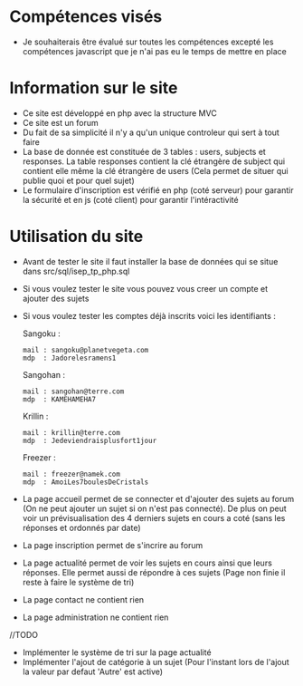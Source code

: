 # Compétences visés

- Je souhaiterais être évalué sur toutes les compétences excepté les compétences javascript que je n'ai pas eu le temps de mettre en place

# Information sur le site

- Ce site est développé en php avec la structure MVC
- Ce site est un forum 
- Du fait de sa simplicité il n'y a qu'un unique controleur qui sert à tout faire
- La base de donnée est constituée de 3 tables : users, subjects et responses. La table responses contient la clé étrangère de subject qui contient elle même la clé étrangère de users (Cela permet de situer qui publie quoi et pour quel sujet)
- Le formulaire d'inscription est vérifié en php (coté serveur) pour garantir la sécurité et en js (coté client) pour garantir l'intéractivité

# Utilisation du site

- Avant de tester le site il faut installer la base de données qui se situe dans src/sql/isep_tp_php.sql
- Si vous voulez tester le site vous pouvez vous creer un compte et ajouter des sujets
- Si vous voulez tester les comptes déjà inscrits voici les identifiants :

    Sangoku :
    ````
    mail : sangoku@planetvegeta.com
    mdp  : Jadorelesramens1
    ````
    
    Sangohan :
    ````
    mail : sangohan@terre.com
    mdp  : KAMEHAMEHA7
    ````
    
    Krillin :
    ````
    mail : krillin@terre.com
    mdp  : Jedeviendraisplusfort1jour
    ````
    
    Freezer :
    ````
    mail : freezer@namek.com
    mdp  : AmoiLes7boulesDeCristals
    ````

- La page accueil permet de se connecter et d'ajouter des sujets au forum (On ne peut ajouter un sujet si on n'est pas connecté). De plus on peut voir un prévisualisation des 4 derniers sujets en cours a coté (sans les réponses et ordonnés par date)
- La page inscription permet de s'incrire au forum
- La page actualité permet de voir les sujets en cours ainsi que leurs réponses. Elle permet aussi de répondre à ces sujets (Page non finie il reste à faire le système de tri)
- La page contact ne contient rien
- La page administration ne contient rien

//TODO 

- Implémenter le système de tri sur la page actualité
- Implémenter l'ajout de catégorie à un sujet (Pour l'instant lors de l'ajout la valeur par defaut 'Autre' est active)